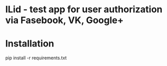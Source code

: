 # ILid - test app for user authorization via Fasebook, VK, Google+
# Installation
 pip install -r requirements.txt
